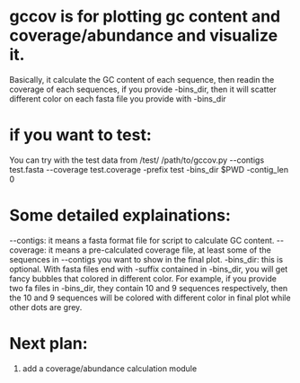 # gccov is for plotting gc content and coverage/abundance and visualize it.
Basically, it calculate the GC content of each sequence, then readin the coverage of each sequences, if you provide -bins_dir, then it will scatter different color on each fasta file you provide with -bins_dir

# if you want to test:
You can try with the test data from /test/
/path/to/gccov.py --contigs test.fasta --coverage test.coverage -prefix test -bins_dir $PWD -contig_len 0

# Some detailed explainations:
--contigs: it means a fasta format file for script to calculate GC content.
--coverage: it means a pre-calculated coverage file, at least some of the sequences in --contigs you want to show in the final plot.
-bins_dir: this is optional. With fasta files end with -suffix contained in -bins_dir, you will get fancy bubbles that colored in different color. For example, if you provide two fa files in -bins_dir, they contain 10 and 9 sequences respectively, then the 10 and 9 sequences will be colored with different color in final plot while other dots are grey.


# Next plan:
1. add a coverage/abundance calculation module

